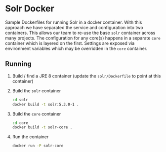 # Solr Docker

Sample Dockerfiles for running Solr in a docker container. With this approach we have separated the service and configuration into two containers. This allows our team to re-use the base `solr` container across many projects. The configuration for any core(s) happens in a separate `core` container which is layered on the first. Settings are exposed via environment variables which may be overridden in the `core` container.

## Running
1. Build / find a JRE 8 container (update the `solr/Dockerfile` to point at this container)
1. Build the `solr` container
   
   ```bash
   cd solr
   docker build -t solr:5.3.0-1 .
   ```
1. Build the `core` container
   
   ```bash
   cd core
   docker build -t solr-core .
   ```
1. Run the container
   
   ```bash
   docker run -P solr-core
   ```
